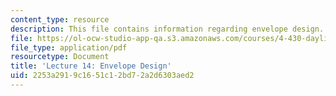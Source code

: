 ```yaml
---
content_type: resource
description: This file contains information regarding envelope design.
file: https://ol-ocw-studio-app-qa.s3.amazonaws.com/courses/4-430-daylighting-spring-2012/2253a2919c1651c12bd72a2d6303aed2_MIT4_430S12_lec14.pdf
file_type: application/pdf
resourcetype: Document
title: 'Lecture 14: Envelope Design'
uid: 2253a291-9c16-51c1-2bd7-2a2d6303aed2
---
```

